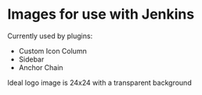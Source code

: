 Images for use with Jenkins
==

Currently used by plugins:
- Custom Icon Column
- Sidebar
- Anchor Chain

Ideal logo image is 24x24 with a transparent background

